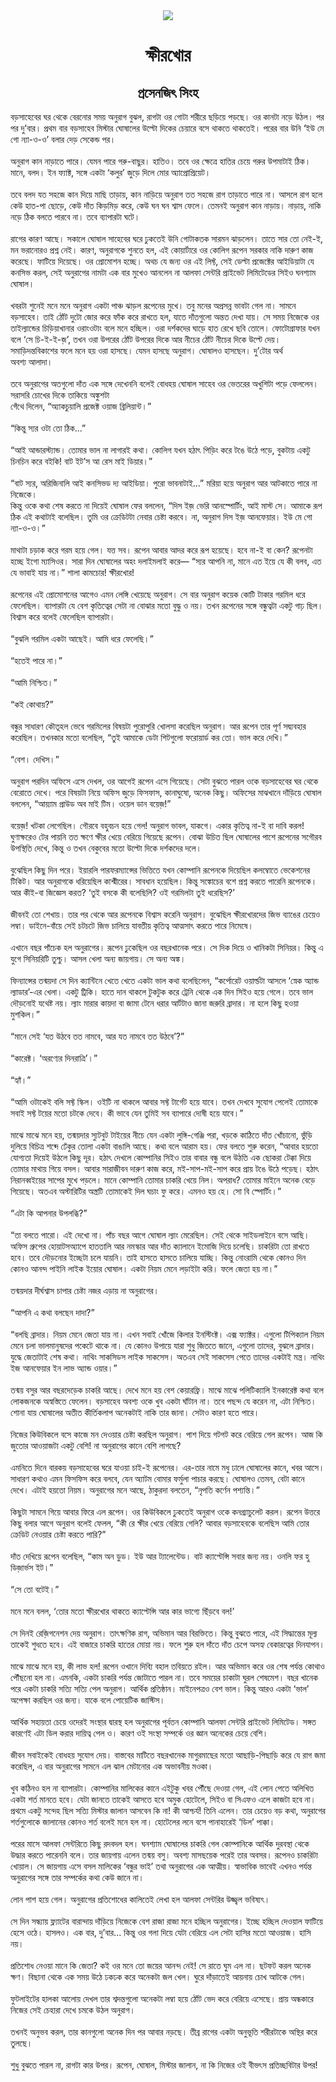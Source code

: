 <div align=center> <img src="../../metadata/images/rabibasariya/short-story:-ক্ষীরখোর.jpg" align="center" ></div>
<h1 align=center> ক্ষীরখোর</h1>
<h2 align=center>প্রসেনজিৎ সিংহ</h2>
বড়সাহেবের ঘর থেকে বেরনোর সময় অনুরাগ বুঝল, রাগটা ওর গোটা শরীরে ছড়িয়ে পড়ছে। ওর কানটা নড়ে উঠল। পর পর দু’বার। প্রথম বার বড়সাহেব মিস্টার ঘোষালের উল্টো দিকের চেয়ারে বসে থাকতে থাকতেই। পরের বার উনি ‘ইউ মে গো ন্যা-ও-ও’ বলার দেড় সেকেন্ড পর।<br> <br>অনুরাগ কান নাড়াতে পারে। যেমন পারে গরু-বাছুর। হাতিও। তবে ওর ক্ষেত্রে হাতির চেয়ে গরুর উপমাটাই ঠিক। মানে, বলদ। ইন ফ্যাক্ট, সঙ্গে একটা ‘কলুর’ জুড়ে দিলে মোর অ্যাপ্রোপ্রিয়েট।<br> <br>তবে বলদ যত সহজে কান দিয়ে মাছি তাড়ায়, কান নাড়িয়ে অনুরাগ তত সহজে রাগ তাড়াতে পারে না। আসলে রাগ হলে কেউ হাত-পা ছোড়ে, কেউ দাঁত কিড়মিড় করে, কেউ ঘন ঘন শ্বাস ফেলে। তেমনই অনুরাগ কান নাড়ায়। নাড়ায়, নাকি নড়ে ঠিক বলতে পারবে না। তবে ব্যাপারটা ঘটে।<br> <br>রাগের কারণ আছে। সকালে ঘোষাল সাহেবের ঘরে ঢুকতেই উনি গোটাকতক সারমন ঝাড়লেন। তাতে সার তো নেই-ই, মন ভরানোরও প্রশ্ন নেই। কারণ, অনুরাগকে শুনতে হল, এই কোয়ার্টারে ওর কোলিগ রূপেন সরকার নাকি দারুণ কাজ করেছে। ফাটিয়ে দিয়েছে। ওর প্রোমোশন হচ্ছে। অথচ যে জন্য ওর এই লিফ্ট, সেই ডেল্টা প্রজেক্টের আইডিয়াটা যে কনসিভ করল, সেই অনুরাগের নামটা এক বার মুখেও আনলেন না আলফা সেন্টরি প্রাইভেট লিমিটেডের সিইও ঘনশ্যাম ঘোষাল।<br> <br>খবরটা শুনেই মনে মনে অনুরাগ একটা পাঞ্চ ঝাড়ল রূপেনের মুখে। তবু মনের অপ্রসন্ন ভাবটা গেল না। সামনে বড়সাহেব। তাই ঠোঁট দুটো জোর করে ফাঁক করে রাখতে হল, যাতে দাঁতগুলো অন্তত দেখা যায়। সে সময় নিজেকে ওর তাইল্যান্ডের চিড়িয়াখানার ওরাংওটাং বলে মনে হচ্ছিল। ওরা দর্শকদের ঘাড়ে হাত রেখে ছবি তোলে। ফোটোগ্রাফার যখন বলে ‘সে চি-ই-ই-জ়’, তখন ওরা উপরের ঠোঁট উপরের দিকে আর নীচের ঠোঁট নীচের দিকে উল্টে দেয়। সমাড়িদন্তবিকাশের ফলে মনে হয় ওরা হাসছে। যেমন হাসছে অনুরাগ। ঘোষালও হাসছেন। দু’টোর অর্থ<br>
অবশ্য আলাদা।<br> <br>তবে অনুরাগের অতগুলো দাঁত এক সঙ্গে দেখেননি বলেই বোধহয় ঘোষাল সাহেব ওর ভেতরের অখুশিটা পড়ে ফেললেন। সরাসরি চোখের দিকে তাকিয়ে অঙ্কুশটা<br>
গেঁথে দিলেন, “অ্যাকচুয়ালি প্রজেক্ট ওয়াজ ব্রিলিয়ান্ট।”<br> <br>“কিন্তু স্যর ওটা তো ঠিক...”<br> <br>“আই আন্ডারস্ট্যান্ড। তোমার ভাল না লাগারই কথা। কোলিগ যখন হঠাৎ পিড়িং করে টঙে উঠে পড়ে, বুকটায় একটু চিনচিন করে বইকি! বাট ইট’স আ রেস মাই ডিয়ার।”<br> <br>“বাট স্যর, অরিজিনালি আই কনসিভড দ্য আইডিয়া। পুরো ভাবনাটাই...” মরিয়া হয়ে অনুরাগ আর আটকাতে পারে না নিজেকে।<br>
কিন্তু ওকে কথা শেষ করতে না দিয়েই ঘোষাল ফের বললেন, “দিস ইজ় ভেরি আনস্পোর্টিং, আই মাস্ট সে। আমাকে রূপ ঠিক এই কথাটাই বলেছিল। তুমি ওর ক্রেডিটটা নেবার চেষ্টা করবে। না, অনুরাগ দিস ইজ় আনফেয়ার। ইউ মে গো ন্যা-ও-ও।”<br> <br>মাথাটা চড়াক করে গরম হয়ে গেল। যত্ত সব। রূপেন আবার আদর করে রূপ হয়েছে। হবে না-ই বা কেন? রূপেনটা হচ্ছে ইগো ম্যাসিওর। সারা দিন ঘোষালের অহং দলাইমলাই করে— “স্যর আপনি না, মানে এত ইয়ে যে কী বলব, এত যে ভাবাই যায় না।” শালা কামচোর! ক্ষীরখোর!<br> <br>রূপেনের এই প্রোমোশনের আগেও এমন লেঙ্গি খেয়েছে অনুরাগ। সে বার অনুরাগ কয়েক কোটি টাকার গরমিল ধরে ফেলেছিল। ব্যাপারটা যে বেশ কৃতিত্বের সেটা না বোঝার মতো বুদ্ধু ও নয়। তখন রূপেনের সঙ্গে বন্ধুত্বটা একটু গাঢ় ছিল। বিশ্বাস করে বলেই ফেলেছিল ব্যাপারটা।<br> <br>“বুঝলি গরমিল একটা আছেই। আমি ধরে ফেলেছি।”<br> <br>“হতেই পারে না।”<br> <br>“আমি নিশ্চিত।”<br> <br>“কই কোথায়?”<br> <br>বন্ধুর সাধারণ কৌতূহল ভেবে গরমিলের বিষয়টা পুরোপুরি খোলসা করেছিল অনুরাগ। আর রূপেন তার পূর্ণ সদ্ব্যবহার করেছিল। তখনকার মতো বলেছিল, “তুই আমাকে ডেটা শিটগুলো ফরোয়ার্ড কর তো। ভাল করে দেখি।”<br> <br>“বেশ। দেখিস।”<br> <br>অনুরাগ পরদিন অফিসে এসে দেখল, ওর আগেই রূপেন এসে গিয়েছে। সেটা বুঝতে পারল ওকে বড়সাহেবের ঘর থেকে বেরোতে দেখে। পরে বিষয়টা নিয়ে অফিস জুড়ে ফিসফাস, কানাঘুষো, অনেক কিছু। অফিসের মাঝখানে দাঁড়িয়ে ঘোষাল বললেন, “আয়্যাম প্রাউড অব মাই টিম। ওয়েল ডান বয়েজ়!”<br> <br>বয়েজ়! খটকা লেগেছিল। গৌরবে বহুবচন হয়ে গেল! অনুরাগ ভাবল, যাকগে। একার কৃতিত্ব না-ই বা দাবি করল! ঘুণাক্ষরেও টের পায়নি তত ক্ষণে ক্ষীর খেয়ে বেরিয়ে গিয়েছে রূপেন। বোঝা উচিত ছিল ঘোষালের পাশে রূপেনের সগৌরব উপস্থিতি দেখে, কিন্তু ও তখন বেকুবের মতো উল্টো দিকে দর্শকদের দলে।<br> <br>বুঝেছিল কিছু দিন পরে। ইয়ারলি পারফরম্যান্সের ভিত্তিতে যখন কোম্পানি রূপেনকে দিয়েছিল কলম্বোতে ভেকেশনের টিকিট। আর অনুরাগকে ধরিয়েছিল কাশ্মীরের। সাবধান হয়েছিল। কিন্তু সঙ্কোচের বশে প্রশ্ন করতে পারেনি রূপেনকে। আর কীই-বা জিজ্ঞেস করত? ‘তুই বসকে কী বলেছিলি? ওই গরমিলটা তুই ধরেছিস?’<br> <br>জীবনই তো শেখায়। তার পর থেকে আর রূপেনকে বিশ্বাস করেনি অনুরাগ। বুঝেছিল ক্ষীরখোরদের জিভ ব্যাঙের চেয়েও লম্বা। ডাইনে-বাঁয়ে সেই চটচটে জিভ চালিয়ে যাবতীয় কৃতিত্ব আত্মসাৎ করতে পারে নিমেষে।<br> <br>এখানে বছর পাঁচেক হল অনুরাগের। রূপেন ঢুকেছিল ওর বছরখানেক পরে। সে  দিক দিয়ে ও খানিকটা সিনিয়র। কিন্তু এ যুগে সিনিয়রিটি তুশ্চু। আসল খেলা অন্য জায়গায়। সে অন্য অঙ্ক।<br> <br>ফিন্যান্সের তন্ময়দা সে দিন ক্যান্টিনে খেতে খেতে একটা ভাল কথা বলেছিলেন, “কর্পোরেট ওয়ার্ল্ডটা আসলে ‘স্নেক অ্যান্ড ল্যাডার’-এর খেলা। একটু ট্রিকি। হাতে দান থাকলে টুকটুক করে ট্রেনি থেকে এক দিন সিইও হয়ে গেলে। তবে ভাল দৌড়নোই যথেষ্ট নয়। ল্যাং মারার কায়দা বা জামা টেনে ধরার আর্টটাও জানা জরুরি ব্রাদার। না হলে কিছু হওয়া মুশকিল।”<br> <br>“মানে সেই ‘যত উঠবে তত নামবে, আর যত নামবে তত উঠবে’?”<br> <br>“কারেক্ট। ‘অরণ্যের দিনরাত্রি’।”<br> <br>“হ্যাঁ।”<br> <br>“আমি ওটাকেই বলি সফ্ট স্কিল। ওইটি না থাকলে আবার সফ্ট টার্গেট হয়ে যাবে। তখন দেখবে সুযোগ পেলেই তোমাকে সবাই সফ্ট টয়ের মতো চটকে দেবে। কী ভাবে যেন তুমিই সব ব্যাপারে দোষী হয়ে যাবে।”<br> <br>মাঝে মাঝে মনে হয়, তন্ময়দার স্যুটবুট টাইয়ের নীচে যেন একটা লুঙ্গি-গেঞ্জি পরা, খড়কে কাঠিতে দাঁত খোঁচানো, ভুঁড়ি দুলিয়ে বিচিত্র শব্দে ঢেঁকুর তোলা একটা বাঙালি আছে। কথা বলে আরাম হয়। ফের বলতে শুরু করেন, “আবার হয়তো যোগ্যতা দিয়েই উঠলে কিছু দূর। হঠাৎ দেখলে কোম্পানির সিইও তার বাবার বন্ধু বলে উঠতি এক ছোকরা টেক্কা দিয়ে তোমার মাথায় গিয়ে বসল। আবার সারাজীবন দারুণ কাজ করে, মই-সাপ-মই-সাপ করে প্রায় টঙে উঠে পড়েছ। হঠাৎ নিরানব্বইয়ের সাপের মুখে পড়লে। মানে কোম্পানি তোমার চাকরি খেয়ে নিল। অপরাধ? তোমার মাইনে অনেক বেড়ে গিয়েছে। অতএব অস্টারিটির অস্ত্রটি তোমাকেই দিল ঘচাং ফু করে। এমনও হয় হে। সো বি স্পোর্টিং।”<br> <br>“এটা কি আপনার উপলব্ধি?”<br> <br>“তা বলতে পারো। এই দেখো না। পাঁচ বছর আগে ঘোষাল ল্যাং মেরেছিল। সেই থেকে সাইডলাইনে বসে আছি। অফিস গ্রুপের হোয়াটসঅ্যাপে হাততালি আর নমস্কার আর দাঁত ক্যালানে ইমোজি দিয়ে চলেছি। চাকরিটা তো রাখতে হবে। তবে দৌড়নোর ইচ্ছেটা চলে যায়নি। তাই হাসতে হাসতে চালিয়ে যাচ্ছি। কিন্তু নোংরামি থেকে কোনও দিন কোনও আনন্দ পাইনি লাইক ইয়োর ঘোষাল। একটা নিয়ম মেনে লড়াইটা করি। ফলে জেতা হয় না।”<br> <br>তন্ময়দার দীর্ঘশ্বাস চাপার চেষ্টা নজর এড়ায় না অনুরাগের।<br> <br>“আপনি এ কথা বলছেন দাদা?”<br> <br>“বলছি ব্রাদার। নিয়ম মেনে জেতা যায় না। এখন সবাই খোঁজে কিলার ইনস্টিংক্ট। এক্স ফ্যাক্টর। এগুলো টিপিক্যাল নিয়ম মেনে চলা ভালমানুষদের পকেটে থাকে না। যে কোনও উপায়ে যারা শুধু জিততে জানে, এগুলো তাদের, বুঝলে ব্রাদার। যুদ্ধে জেতাটাই শেষ কথা। নাথিং সাকসিডস লাইক সাকসেস। অতএব সেই সাকসেস পেতে তাদের একটাই মন্ত্র। নাথিং ইজ আনফেয়ার ইন লাভ অ্যান্ড ওয়ার।”<br> <br>তন্ময় বসুর আর বছরদেড়েক চাকরি আছে। দেখে মনে হয় বেশ কেয়ারফ্রি। মাঝে মাঝে পলিটিক্যালি ইনকারেক্ট কথা বলে লোকজনকে অস্বস্তিতে ফেলেন। বড়সাহেব অবশ্য ওকে খুব একটা ঘাঁটান না। তবে পছন্দ যে করেন না, এটা নিশ্চিত। শোনা যায় ঘোষালের অতীত কীর্তিকলাপ অনেকটাই নাকি তার জানা। সেটাও কারণ হতে পারে।<br> <br>নিজের কিউবিকলে বসে কাজে মন দেওয়ার চেষ্টা করছিল অনুরাগ। পাশ দিয়ে গটগট করে বেরিয়ে গেল রূপেন। আজ কি জুতোর আওয়াজটা একটু বেশি! না অনুরাগের কানে বেশি লাগছে?<br> <br>এমনিতে দিনে বারকয় বড়সাহেবের ঘরে যাওয়া চাই-ই রূপেনের। এর-তার নামে মধু ঢালে ঘোষালের কানে, খবর আসে। সাধারণ কথাও এমন ফিসফিস করে বলবে, যেন অ্যাটম বোমার ফর্মুলা পাচার করছে। ঘোষালও তেমন, বেটা কানে দেখে। এটাই হয়তো নিয়ম। অনুরাগের মনে আছে, ঠাকুরদা বলতেন, “নৃপতি কর্ণেন পশ্যন্তি।”<br> <br>কিছুটা সামনে গিয়ে আবার ফিরে এল রূপেন। ওর কিউবিকলে ঢুকতেই অনুরাগ ওকে কনগ্র্যাচুলেট করল। রূপেন উত্তরে কিছু বলার আগে অনুরাগ বলেই ফেলল, “কী রে ক্ষীর খেয়ে বেরিয়ে গেলি? আবার বড়সাহেবকে বলেছিস আমি তোর ক্রেডিট নেওয়ার চেষ্টা করতে পারি?”<br> <br>দাঁত দেখিয়ে রূপেন বলেছিল, “কাম অন ডুড। ইউ আর ট্যালেন্টেড। বাট ক্যাপ্টেন্সি সবার জন্য নয়। ওনলি ফর হু ডিজ়ার্ভস ইট।”<br> <br>“সে তো বটেই।”<br> <br>মনে মনে বলল, ‘তোর মতো ক্ষীরখোর থাকতে ক্যাপ্টেন্সি আর কার ভাগ্যে ছিঁড়বে বল!’<br> <br>সে দিনই রেজ়িগনেশন দেয় অনুরাগ। তাৎক্ষণিক রাগ, অভিমান আর বিরক্তিতে। কিন্তু বুঝতে পারে, এই সিদ্ধান্তের মূল্য তাকেই শুধতে হবে। এই বাজারে চাকরি হাতের মোয়া নয়। ফলে শুরু হল দাঁতে দাঁত চেপে অসহ্য বেকারত্বের দিনযাপন।<br> <br>মাঝে মাঝে মনে হয়, কী লাভ হল! রূপেন ওখানে দিব্যি বহাল তবিয়তে রইল। আর অভিমান করে ওর শেষ পর্যন্ত কোথাও পৌঁছনো হল না। এমনকি, একটা চাকরি পর্যন্ত জোটাতে পারল না। তবে সময়ের চাকাটা ঘুরল শেষমেশ। বছর খানেক পরে একটা চাকরি সত্যি সত্যি পেল অনুরাগ। আর্থিক প্রতিষ্ঠান। মাইনেপত্রও বেশ ভাল। কিন্তু আরও একটা ‘ভাল’ অপেক্ষা করছিল ওর জন্য। যাকে বলে পোয়েটিক জাস্টিস।<br> <br>আর্থিক সহায়তা চেয়ে ওদেরই সংস্থার দ্বারস্থ হল অনুরাগের পূর্বতন কোম্পানি আলফা সেন্টরি প্রাইভেট লিমিটেড। সঙ্গত কারণেই এটা ডিল করার দায়িত্ব পেল ও। কারণ ওই সংস্থা সম্পর্কে ওর জ্ঞান অনেকের চেয়ে বেশি।<br> <br>জীবন সবাইকেই বোধহয় সুযোগ দেয়। বাস্তবের মাটিতে বছরখানেক মাগুরমাছের মতো আছাড়ি-পিছাড়ি করে যে রাগ জমা করেছিল, এ বার অনুরাগের সামনে এল ঝাল মেটানোর এক অভাবনীয় মওকা।<br> <br>খুব কঠিনও হল না ব্যাপারটা। কোম্পানির মালিকের কানে এইটুকু খবর পৌঁছে দেওয়া গেল, এই লোন পেতে অলিখিত একটা শর্ত মানতে হবে। যেটা জানতে তাকেই আসতে হবে অমুক হোটেলে, সিইও বা সিএফও এলে কাজটা হবে না। প্রথমে একটু সন্দেহ ছিল সত্যি মিস্টার জালান আসবেন কি না! কী আশ্চর্য! তিনি এলেন। তার চেয়েও বড় কথা, অনুরাগের শর্তগুলোকে জালানের কোনও শর্ত বলেই মনে হল না। হোটেলের লনে বসে পানাহারেই ‘ডিল’ পাক্কা।<br> <br>পরের মাসে আলফা সেন্টরিতে কিছু রদবদল হল। ঘনশ্যাম ঘোষালের চাকরি গেল কোম্পানিকে আর্থিক দুরবস্থা থেকে উদ্ধার করতে পারেননি বলে। তার জায়গায় এলেন তন্ময় বসু। অবশ্য মাসছয়েক পরেই তার অবসর। রূপেনও চাকরিটা খোয়াল। সে জায়গায় এসে বসল মালিকের ‘বন্ধুর ভাই’ তথা অনুরাগের এক আত্মীয়। স্বাভাবিক ভাবেই এখনও পর্যন্ত অনুরাগের সঙ্গে তার সম্পর্কের কথা কেউ জানে না।<br> <br>লোন পাশ হয়ে গেল। অনুরাগের প্রতিশোধের কালিতেই লেখা হল আলফা সেন্টরির উজ্জ্বল ভবিষ্যৎ।<br> <br>সে দিন সন্ধ্যায় ফ্ল্যাটের বারান্দায় দাঁড়িয়ে নিজেকে বেশ রাজা রাজা মনে হচ্ছিল অনুরাগের। ইচ্ছে হচ্ছিল দেওয়াল ফাটিয়ে হেসে ওঠে। হাসলও। এক বার, দু’বার... কিন্তু ওর গলা দিয়ে যেটা বেরিয়ে এল সেটা হাসির মতো আওয়াজ। হাসি নয়।<br> <br>প্রতিশোধ নেওয়া মানে কি জেতা? কই ওর মনে তো জয়ের আনন্দ নেই! সে রাতে ঘুম এল না। ছটফট করল অনেক ক্ষণ। বিছানা থেকে এক সময় উঠে ঢকঢক করে অনেকটা জল খেল। ঘুরে দাঁড়াতেই আয়নায় চোখ আটকে গেল।<br> <br>ফুটলাইটের হালকা আলোয় দেখল তার শ্বদন্তগুলো অনেকটা লম্বা হয়ে ঠোঁট ভেদ করে বেরিয়ে এসেছে। প্রায় অন্ধকারে নিজের সেই চেহারা দেখে চমকে উঠল অনুরাগ।<br> <br>তখনই অনুভব করল, তার কানগুলো অনেক দিন পর আবার নড়ছে। তীব্র রাগের একটা অনুভূতি শরীরটাকে অস্থির করে তুলছে।<br> <br>শুধু বুঝতে পারল না, রাগটা কার উপর। রূপেন, ঘোষাল, মিস্টার জালান, না কি নিজের ওই বীভৎস প্রতিচ্ছবিটার উপর!